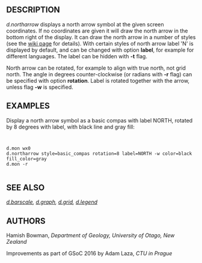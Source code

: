 
## DESCRIPTION

*d.northarrow* displays a north arrow symbol at
the given screen coordinates. If no coordinates are given it will draw the
north arrow in the bottom right of the display. It can draw the north arrow
in a number of styles (see the
[wiki
page](https://grasswiki.osgeo.org/wiki/Cartography#Display_monitors) for details).
With certain styles of north arrow label 'N' is displayed by default,
and can be changed with option **label**, for example for different languages.
The label can be hidden with **-t** flag.

North arrow can be rotated, for example to align with true north, not grid north.
The angle in degrees counter-clockwise (or radians with **-r** flag)
can be specified with option **rotation**. Label is rotated together with the
arrow, unless flag **-w** is specified.

## EXAMPLES

Display a north arrow symbol as a basic compas with label NORTH,
rotated by 8 degrees with label, with black line and gray fill:

```


d.mon wx0
d.northarrow style=basic_compas rotation=8 label=NORTH -w color=black fill_color=gray
d.mon -r


```

## SEE ALSO

*[d.barscale](d.barscale.html),
[d.graph](d.graph.html),
[d.grid](d.grid.html),
[d.legend](d.legend.html)*

## AUTHORS

Hamish Bowman, *Department of Geology, University of Otago, New Zealand*

Improvements as part of GSoC 2016 by Adam Laza, *CTU in Prague*
